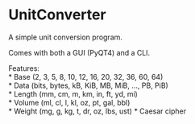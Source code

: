 UnitConverter
=============

A simple unit conversion program.

Comes with both a GUI (PyQT4) and a CLI.

Features:  
    * Base (2, 3, 5, 8, 10, 12, 16, 20, 32, 36, 60, 64)  
    * Data (bits, bytes, kB, KiB, MB, MiB, ..., PB, PiB)  
    * Length (mm, cm, m, km, in, ft, yd, mi)  
    * Volume (ml, cl, l, kl, oz, pt, gal, bbl)  
    * Weight (mg, g, kg, t, dr, oz, lbs, ust)
    * Caesar cipher
